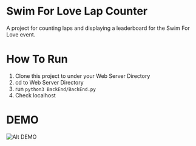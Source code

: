# Swim For Love Lap Counter

A project for counting laps and displaying a leaderboard for the Swim For Love event.


# How To Run

1. Clone this project to under your Web Server Directory
2. cd to Web Server Directory
3. run `python3 BackEnd/BackEnd.py`
4. Check localhost

# DEMO
![Alt DEMO](https://github.com/Smart-Campus-Environment/Swim-For-Love-Project/README_RESOURCES/DEMO.gif)

